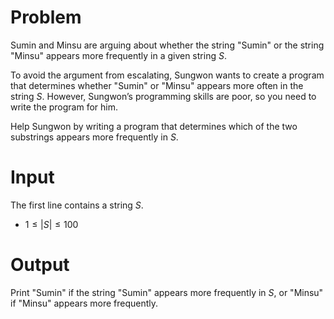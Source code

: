 # Problem

Sumin and Minsu are arguing about whether the string "Sumin" or the string "Minsu" appears more frequently in a given string $S$.

To avoid the argument from escalating, Sungwon wants to create a program that determines whether "Sumin" or "Minsu" appears more often in the string $S$. However, Sungwon’s programming skills are poor, so you need to write the program for him.

Help Sungwon by writing a program that determines which of the two substrings appears more frequently in $S$.

# Input

The first line contains a string $S$.
* $1 \le |S| \le 100$

# Output

Print "Sumin" if the string "Sumin" appears more frequently in $S$, or "Minsu" if "Minsu" appears more frequently.
